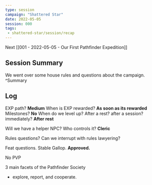 ```yaml
---
type: session
campaign: "Shattered Star"
date: 2022-05-05
session: 000
tags:
 - shattered-star/session/recap
---
```

Next [[001 - 2022-05-05 - Our First Pathfinder Expedition]]
## Session Summary
We went over some house rules and questions about the campaign.
^Summary
## Log
EXP path? **Medium**
When is EXP rewarded? **As soon as its rewarded**
Milestones? **No**
When do we level up? After a rest? after a session? immediately? **After rest**

Will we have a helper NPC? Who controls it? **Cleric**

Rules questions? Can we interrupt with rules lawyering?

Feat questions. Stable Gallop. **Approved.**

No PVP

3 main facets of the Pathfinder Society
- explore, report, and cooperate.


